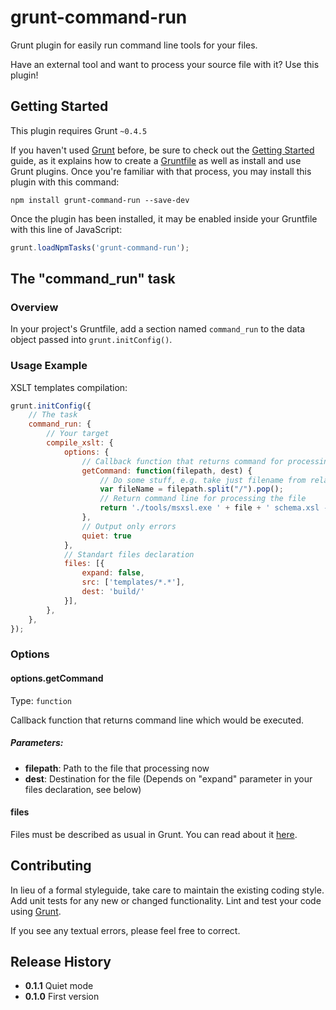 # grunt-command-run

Grunt plugin for easily run command line tools for your files.

Have an external tool and want to process your source file with it? Use this plugin!

## Getting Started
This plugin requires Grunt `~0.4.5`

If you haven't used [Grunt](http://gruntjs.com/) before, be sure to check out the [Getting Started](http://gruntjs.com/getting-started) guide, as it explains how to create a [Gruntfile](http://gruntjs.com/sample-gruntfile) as well as install and use Grunt plugins. Once you're familiar with that process, you may install this plugin with this command:

```shell
npm install grunt-command-run --save-dev
```

Once the plugin has been installed, it may be enabled inside your Gruntfile with this line of JavaScript:

```js
grunt.loadNpmTasks('grunt-command-run');
```

## The "command_run" task

### Overview
In your project's Gruntfile, add a section named `command_run` to the data object passed into `grunt.initConfig()`.


### Usage Example

XSLT templates compilation:

```js
grunt.initConfig({
    // The task
    command_run: {
        // Your target
        compile_xslt: {
            options: {
                // Callback function that returns command for processing one of your files
                getCommand: function(filepath, dest) {
                    // Do some stuff, e.g. take just filename from relative filepath
                    var fileName = filepath.split("/").pop();
                    // Return command line for processing the file
                    return './tools/msxsl.exe ' + file + ' schema.xsl -o ' + dest + fileName;
                },
                // Output only errors
                quiet: true
            },
            // Standart files declaration
            files: [{
                expand: false,
                src: ['templates/*.*'],
                dest: 'build/'
            }],
        },
    },
});
```

### Options

#### options.getCommand
Type: `function`

Callback function that returns command line which would be executed.

##### Parameters:
* **filepath**: Path to the file that processing now
* **dest**: Destination for the file (Depends on "expand" parameter in your files declaration, see below)

#### files

Files must be described as usual in Grunt. You can read about it [here](http://gruntjs.com/configuring-tasks#files).

## Contributing
In lieu of a formal styleguide, take care to maintain the existing coding style. Add unit tests for any new or changed functionality. Lint and test your code using [Grunt](http://gruntjs.com/).

If you see any textual errors, please feel free to correct.

## Release History

* **0.1.1** Quiet mode
* **0.1.0** First version